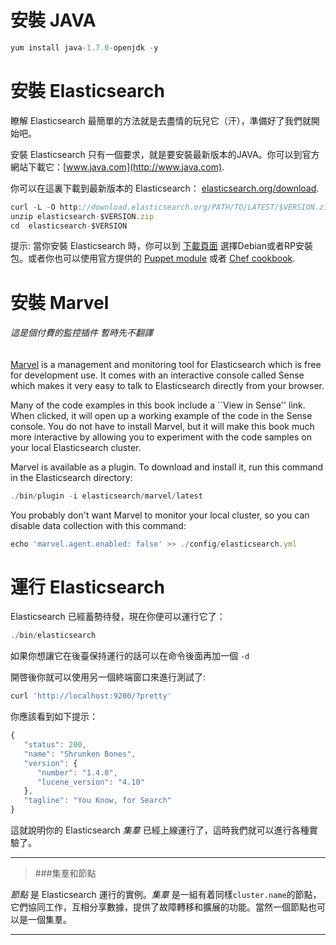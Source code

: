 # 安裝 JAVA
```js
yum install java-1.7.0-openjdk -y
```

# 安裝 Elasticsearch

瞭解 Elasticsearch 最簡單的方法就是去盡情的玩兒它（汗），準備好了我們就開始吧。

安裝 Elasticsearch 只有一個要求，就是要安裝最新版本的JAVA。你可以到官方網站下載它：[www.java.com](http://www.java.com).

你可以在這裏下載到最新版本的 Elasticsearch：
[elasticsearch.org/download](http://www.elasticsearch.org/download/).

```js
curl -L -O http://download.elasticsearch.org/PATH/TO/LATEST/$VERSION.zip
unzip elasticsearch-$VERSION.zip
cd  elasticsearch-$VERSION
```

提示: 當你安裝 Elasticsearch 時，你可以到 [下載頁面](http://www.elasticsearch.org/downloads) 選擇Debian或者RP安裝包。或者你也可以使用官方提供的 [Puppet module](https://github.com/elasticsearch/puppet-elasticsearch) 或者 [Chef cookbook](https://github.com/elasticsearch/cookbook-elasticsearch).



# 安裝 Marvel
###### 這是個付費的監控插件 暫時先不翻譯
[Marvel](http://www.elasticsearch.com/marvel) is a management and monitoring
tool for Elasticsearch which is free for development use. It comes with an
interactive console called Sense which makes it very easy to talk to
Elasticsearch directly from your browser.

Many of the code examples in this book include a ``View in Sense'' link. When
clicked, it will open up a working example of the code in the Sense console.
You do not have to install Marvel, but it will make this book much more
interactive by allowing you to  experiment with the code samples on your local
Elasticsearch cluster.

Marvel is available as a plugin. To download and install it, run this command
in the Elasticsearch directory:

```js
./bin/plugin -i elasticsearch/marvel/latest
```

You probably don't want Marvel to monitor your local cluster, so you can
disable data collection with this command:

```js
echo 'marvel.agent.enabled: false' >> ./config/elasticsearch.yml
```

# 運行 Elasticsearch

Elasticsearch 已經蓄勢待發，現在你便可以運行它了：

```js
./bin/elasticsearch
```
如果你想讓它在後臺保持運行的話可以在命令後面再加一個 `-d`

開啓後你就可以使用另一個終端窗口來進行測試了:

```js
curl 'http://localhost:9200/?pretty'
```


你應該看到如下提示：

```js
{
   "status": 200,
   "name": "Shrunken Bones",
   "version": {
      "number": "1.4.0",
      "lucene_version": "4.10"
   },
   "tagline": "You Know, for Search"
}
```

這就說明你的 Elasticsearch _集羣_ 已經上線運行了，這時我們就可以進行各種實驗了。

****
> ###集羣和節點

_節點_ 是 Elasticsearch 運行的實例。_集羣_ 是一組有着同樣`cluster.name`的節點，它們協同工作，互相分享數據，提供了故障轉移和擴展的功能。當然一個節點也可以是一個集羣。

****
